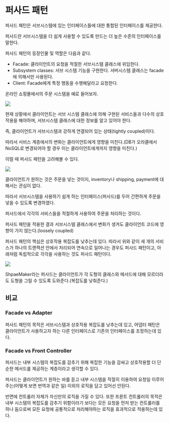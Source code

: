 # 퍼사드 패턴

퍼사드 패턴은 서브시스템에 있는 인터페이스들에 대한 통합된 인터페이스를 제공한다.
  
퍼사드란 서브시스템을 더 쉽게 사용할 수 있도록 만드는 더 높은 수준의 인터페이스를 말한다.
  
퍼사드 패턴의 등장인물 및 역할은 다음과 같다.

- Facade: 클라이언트의 요청을 적절한 서브시스템 클래스에 위임한다.
- Subsystem classes: 서브 시스템 기능을 구현한다. 서버시스템 클래스는 facade에 의해서만 사용된다.
- Client: Facade에게 특정 행동을 수행해달라고 요청한다.

온라인 쇼핑몰에서의 주문 시스템을 예로 들어보자.

![](https://img1.daumcdn.net/thumb/R1280x0/?scode=mtistory2&fname=https%3A%2F%2Fblog.kakaocdn.net%2Fdn%2FbXeHtA%2FbtqKjbJzoIU%2FRWg13WRnONqPPYL4Ulcls0%2Fimg.png)

현재 상황에서 클라이언트는 서브 시스템 클래스에 의해 구현된 서비스들과 다수의 상호작용을 해야하며, 서브시스템 클래스에 대한 정보를 알고 있어야 한다.
  
즉, 클라이언트가 서브시스템과 강하게 연결되어 있는 상태(tightly coupled)이다.
  
따라서 서비스 계층에서의 변화는 클라이언트에게 영향을 미친다.(DB가 오라클에서 NoSQL로 변경되어야 할 경우 이는 클라이언트에게까지 영향을 미친다.) 
  
이럴 때 퍼사드 패턴을 고려해볼 수 있다.

![](https://img1.daumcdn.net/thumb/R1280x0/?scode=mtistory2&fname=https%3A%2F%2Fblog.kakaocdn.net%2Fdn%2FcYthYY%2FbtqJ8fUPLhT%2FIaGSHoaKFKlaNuzOFdRdz1%2Fimg.png)

클라이언트가 원하는 것은 주문을 넣는 것이지, inventory나 shipping, payment에 대해서는 관심이 없다.
  
따라서 서브시스템을 사용하기 쉽게 하는 인터페이스(퍼사드)를 두어 간편하게 주문을 넣을 수 있도록 변경하였다.
  
퍼사드에서 각각의 서비스들을 적절하게 사용하여 주문을 처리하는 것이다.
  
퍼사드 패턴을 적용한 결과 서브시스템 클래스에서 변화가 생겨도 클라이언트 코드에 영향이 가지 않는다.(loosely coupled)
  
퍼사드 패턴의 핵심은 상호작용 복잡도를 낮추는데 있다. 따라서 위와 같이 세 개의 서비스가 하나의 트랜잭션 안에서 처리되어 연속으로 일어나는 경우도 퍼사드 패턴이고, 아래처럼 독립적으로 각각을 사용하는 것도 퍼사드 패턴이다.

![](https://img1.daumcdn.net/thumb/R1280x0/?scode=mtistory2&fname=https%3A%2F%2Fblog.kakaocdn.net%2Fdn%2FcyUZSz%2FbtqKhllBRzx%2Fiop6ljryxru8kz3Wk0Ru2K%2Fimg.png)

ShpaeMaker라는 퍼사드는 클라이언트가 각 도형의 클래스와 메서드에 대해 모르더라도 도형을 그릴 수 있도록 도와준다.(복잡도를 낮춰준다.)

## 비교

### Facade vs Adapter
퍼사드 패턴의 목적은 서브시스템과 상호작용 복잡도를 낮추는데 있고, 어댑터 패턴은 클라이언트가 사용하고자 하는 다른 인터페이스로 기존의 인터페이스를 조정하는데 있다.

### Facade vs Front Controller

퍼사드는 내부 시스템의 복잡도를 감추기 위해 복잡한 기능을 감싸고 상호작용할 더 단순한 메서드를 제공하는 계층이라고 생각할 수 있다.
  
퍼사드는 클라이언트가 원하는 바를 듣고 내부 시스템을 적절히 이용하여 요청일 이루어주는(어떻게 보면 번역과 같은 일) 이외의 로직을 담고 있어선 안된다.
  
반면에 컨트롤러 자체가 자신만의 로직을 가질 수 있다. 또한 프론트 컨트롤러의 목적은 내부 시스템의 복잡도를 감추기 위함이라기 보다는 모든 요청을 먼저 받는 컨트롤러를 하나 둠으로써 모든 요청에 공통적으로 처리해야하는 로직을 효과적으로 적용하는데 있다.
